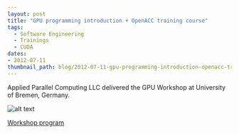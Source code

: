 ```yaml
---
layout: post
title: "GPU programming introduction + OpenACC training course"
tags:
  - Software Engineering
  - Trainings
  - CUDA
dates:
- 2012-07-11
thumbnail_path: blog/2012-07-11-gpu-programming-introduction-openacc-training-course-max-planck-institute-for-solar-system-research-katlenburg-lindau-germany/mps_logo.png
---
```


Applied Parallel Computing LLC delivered the GPU Workshop at University of Bremen, Germany.

![alt text](\assets\img\blog\2012-07-11-gpu-programming-introduction-openacc-training-course-max-planck-institute-for-solar-system-research-katlenburg-lindau-germany\mps_logo.png "Logo Title Text 1")

[Workshop program](\assets\img\blog\2012-07-11-gpu-programming-introduction-openacc-training-course-max-planck-institute-for-solar-system-research-katlenburg-lindau-germany\program.pdf)
